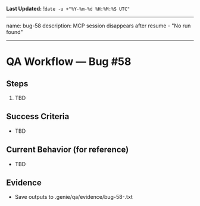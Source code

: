 **Last Updated:** !`date -u +"%Y-%m-%d %H:%M:%S UTC"`

---
name: bug-58
description: MCP session disappears after resume - "No run found"

---

# QA Workflow — Bug #58

## Steps
1. TBD

## Success Criteria
- TBD

## Current Behavior (for reference)
- TBD

## Evidence
- Save outputs to .genie/qa/evidence/bug-58-<timestamp>.txt
